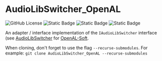 # AudioLibSwitcher_OpenAL

![GitHub License](https://img.shields.io/github/license/razterizer/AudioLibSwitcher_OpenAL?color=blue)
![Static Badge](https://img.shields.io/badge/linkage-header_only-yellow)
![Static Badge](https://img.shields.io/badge/3rdparty_linkage-static-yellow)
![Static Badge](https://img.shields.io/badge/C%2B%2B-20-yellow)

An adapter / interface implementation of the `IAudioLibSwitcher` interface (see [AudioLibSwitcher](https://github.com/razterizer/AudioLibSwitcher) for [OpenAL-Soft](https://github.com/kcat/openal-soft).

When cloning, don't forget to use the flag `--recurse-submodules`. For example: `git clone AudioLibSwitcher_OpenAL --recurse-submodules`
